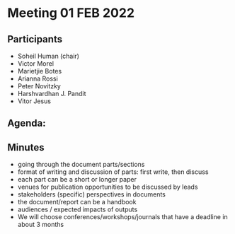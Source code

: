 # Meeting 01 FEB 2022

## Participants
- Soheil Human (chair)
- Victor Morel
- Marietjie Botes
- Arianna Rossi
- Peter Novitzky
- Harshvardhan J. Pandit
- Vitor Jesus

## Agenda:

## Minutes
- going through the document parts/sections
- format of writing and discussion of parts: first write, then discuss
- each part can be a short or longer paper
- venues for publication opportunities to be discussed by leads
- stakeholders (specific) perspectives in documents
- the document/report can be a handbook
- audiences / expected impacts of outputs
- We will choose conferences/workshops/journals that have a deadline in about 3 months 